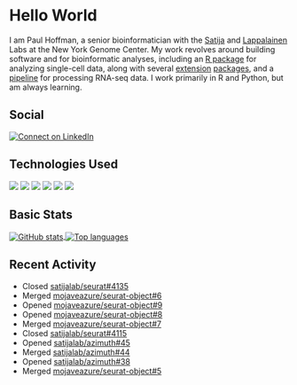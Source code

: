 
<!-- README.md is generated from README.Rmd. Please edit that file -->

# Hello World

I am Paul Hoffman, a senior bioinformatician with the
[Satija](https://satijalab.org) and [Lappalainen](https://tllab.org)
Labs at the New York Genome Center. My work revolves around building
software and for bioinformatic analyses, including an [R
package](https://github.com/satijalab/seurat) for analyzing single-cell
data, along with several
[extension](https://github.com/satijalab/seurat-data)
[packages](https://github.com/mojaveazure/seurat-disk), and a
[pipeline](https://github.com/LappalainenLab/RNApipeline) for processing
RNA-seq data. I work primarily in R and Python, but am always learning.

## Social

<!-- badges: start -->

[![Connect on
LinkedIn](https://img.shields.io/badge/--linkedin?label=LinkedIn&logo=LinkedIn&style=social)](https://www.linkedin.com/in/pauljhoffman)

<!-- badges: end -->

## Technologies Used

<!-- badges: start -->

![](https://img.shields.io/badge/r-%23276DC3.svg?&logo=r&logoColor=white)
![](https://img.shields.io/badge/python%20-%2314354C.svg?&logo=python&logoColor=white)
![](https://img.shields.io/badge/markdown-%23000000.svg?&logo=markdown&logoColor=white)
![](https://img.shields.io/badge/git%20-%23F05033.svg?&logo=git&logoColor=white)
![](https://img.shields.io/badge/github%20-%23121011.svg?&logo=github&logoColor=white)
![](https://img.shields.io/badge/docker%20-%230db7ed.svg?&logo=docker&logoColor=white)
<!-- ![](https://img.shields.io/badge/Google%20Cloud%20-%234285F4.svg?&logo=google-cloud&logoColor=white) -->
<!-- badges: end -->

## Basic Stats

<a href="https://github.com/anuraghazra/github-readme-stats">
<img align="center" src="https://github-readme-stats.vercel.app/api?username=mojaveazure&count_private=true&show_icons=true" alt="GitHub stats" />
</a> <a href="https://github.com/anuraghazra/github-readme-stats">
<img align="center" src="https://github-readme-stats.vercel.app/api/top-langs?username=mojaveazure&layout=compact" alt= "Top languages" />
</a>

## Recent Activity

  - Closed
    [satijalab/seurat\#4135](https://github.com/satijalab/seurat/issues/4135)
  - Merged
    [mojaveazure/seurat-object\#6](https://github.com/mojaveazure/seurat-object/pull/6)
  - Opened
    [mojaveazure/seurat-object\#9](https://github.com/mojaveazure/seurat-object/pull/9)
  - Opened
    [mojaveazure/seurat-object\#8](https://github.com/mojaveazure/seurat-object/pull/8)
  - Merged
    [mojaveazure/seurat-object\#7](https://github.com/mojaveazure/seurat-object/pull/7)
  - Closed
    [satijalab/seurat\#4115](https://github.com/satijalab/seurat/issues/4115)
  - Opened
    [satijalab/azimuth\#45](https://github.com/satijalab/azimuth/pull/45)
  - Merged
    [satijalab/azimuth\#44](https://github.com/satijalab/azimuth/pull/44)
  - Opened
    [satijalab/azimuth\#38](https://github.com/satijalab/azimuth/pull/38)
  - Merged
    [mojaveazure/seurat-object\#5](https://github.com/mojaveazure/seurat-object/pull/5)
